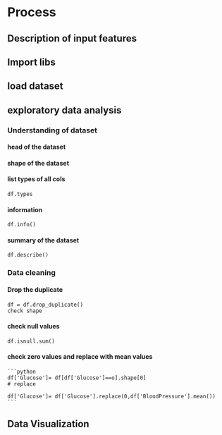 # Process

## Description of input features
## Import libs
## load dataset
## exploratory data analysis
### Understanding of dataset
#### head of the dataset
#### shape of the dataset
#### list types of all cols
    df.types
#### information 
    df.info()
#### summary of the dataset
    df.describe()
    
### Data cleaning
#### Drop the duplicate
    df = df.drop_duplicate()
    check shape
#### check null values
    df.isnull.sum()
#### check zero values and replace with mean values
    ```python 
    df['Glucose']= df[df['Glucose']==o].shape[0]
    # replace
    
    df['Glucose']= df['Glucose'].replace(0,df['BloodPressure'].mean())
    ```
## Data Visualization
